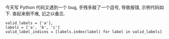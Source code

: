今天写 Python 代码又遇到一个 bug, 手残多敲了一个逗号, 导致报错, 示例代码如下. 查起来倒不难, 记之以备忘.
```
valid_labels = ['a'],
labels = ['a', 'b', 'c']
valid_label_indices = [labels.index(label) for label in valid_labels]
```
